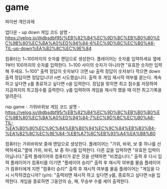 # game
파이썬 개인과제

업다운 - up down 게임
코드 설명 -https://velog.io/@dbsdbf95/%EB%82%B4%EC%9D%BC%EB%B0%B0%EC%9B%80%EC%BA%A0%ED%94%84-6%EC%9D%BC%EC%B0%A8-TIL-up-down%EA%B2%8C%EC%9E%84

컴퓨터는 1~100까지의 숫자를 랜덤으로 생성한다.
플레이어는 숫자를 입력하세요 옆에 1부터 100까지의 숫자를 입력한다.
1~100 사이의 숫자가 아니라면 "유효한 숫자만 입력해 주세요. 1~100" 출력
정답이 숫자보다 크면 up 출력
정답이 숫자보다 작으면 down 출력
정답이면 정답입니다! n번 시도했습니다. 출력 후 게임 재시작 여부를 묻는다.
계속 하고 싶다면 y를 종료하고 싶다면 n을 입력한다.
정답을 맞히면 최고 점수를 저장하여 지금까지의 최고점수를 출력한다.
y를 입력하여 게임을 재시작 했을 때 이전 최고기록을 알려준다.

rsp game - 가위바위보 게임
코드 설명 -https://velog.io/@dbsdbf95/%EB%82%B4%EC%9D%BC%EB%B0%B0%EC%9B%80%EC%BA%A0%ED%94%84-7%EC%9D%BC%EC%B0%A8-TIL-%EA%B0%80%EC%9C%84%EB%B0%94%EC%9C%84%EB%B3%B4-%EA%B2%8C%EC%9E%84-%EB%A7%8C%EB%93%A4%EA%B8%B0

컴퓨터는 가위바위보 중에 랜덤으로 생성한다.
플레이어는 "가위, 바위, 보 중 하나를 선택하세요."옆에 가위, 바위, 보 중 하나를 입력한다.
다른 값을 입력하면 "유효한 입력이 아닙니다."출력
플레이어와 컴퓨터가 같은 것을 선택하면 "비겼습니다." 출력 후 다시 입력
플레이어가 컴퓨터를 이기면 "플레이어 승리!" 출력 후 재시작 여부를 물음
플레이어가 컴퓨터에게 지면 "컴퓨터 승리!" 출력 후 재시작 여부를 물음
플레이어는 "게임을 다시 시작하겠습니까? (y/n): "출력되면 재시작 하고 싶다면 y를, 종료하고 싶다면 n을 입력한다.
게임을 종료하면 그동안의 승, 패, 무승부 수를 세어 출력한다.


